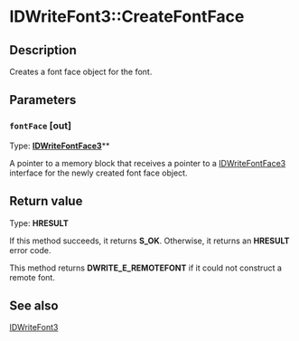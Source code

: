 # IDWriteFont3::CreateFontFace

## Description

Creates a font face object for the font.

## Parameters

### `fontFace` [out]

Type: **[IDWriteFontFace3](https://learn.microsoft.com/windows/win32/api/dwrite_3/nn-dwrite_3-idwritefontface3)****

A pointer to a memory block that receives a pointer to a [IDWriteFontFace3](https://learn.microsoft.com/windows/win32/api/dwrite_3/nn-dwrite_3-idwritefontface3) interface for the newly created font face object.

## Return value

Type: **HRESULT**

If this method succeeds, it returns **S_OK**. Otherwise, it returns an **HRESULT** error code.

This method returns **DWRITE_E_REMOTEFONT** if it could not construct a remote font.

## See also

[IDWriteFont3](https://learn.microsoft.com/windows/win32/api/dwrite_3/nn-dwrite_3-idwritefont3)